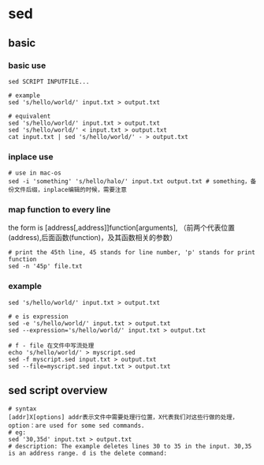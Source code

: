 # sed

## basic

### basic use
```
sed SCRIPT INPUTFILE...

# example 
sed 's/hello/world/' input.txt > output.txt

# equivalent
sed 's/hello/world/' input.txt > output.txt
sed 's/hello/world/' < input.txt > output.txt
cat input.txt | sed 's/hello/world/' - > output.txt
```

### inplace use

```
# use in mac-os
sed -i 'something' 's/hello/halo/' input.txt output.txt # something，备份文件后缀，inplace编辑的时候，需要注意
```

### map function to every line
the form is [address[,address]]function[arguments], （前两个代表位置(address),后面函数(function)，及其函数相关的参数）
```
# print the 45th line, 45 stands for line number, 'p' stands for print function
sed -n '45p' file.txt
```
### example
```
sed 's/hello/world/' input.txt > output.txt

# e is expression
sed -e 's/hello/world/' input.txt > output.txt
sed --expression='s/hello/world/' input.txt > output.txt

# f - file 在文件中写流处理
echo 's/hello/world/' > myscript.sed
sed -f myscript.sed input.txt > output.txt
sed --file=myscript.sed input.txt > output.txt
```
## sed script overview
```
# syntax
[addr]X[options] addr表示文件中需要处理行位置，X代表我们对这些行做的处理，option：are used for some sed commands.
# eg:
sed '30,35d' input.txt > output.txt
# description: The example deletes lines 30 to 35 in the input. 30,35 is an address range. d is the delete command:
```






